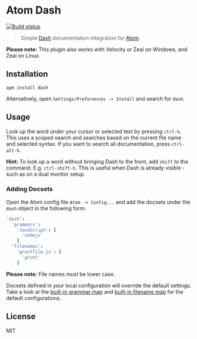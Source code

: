 # Atom Dash

[![Build status][travis-image]][travis-url]

> Simple [Dash](http://kapeli.com/dash) documentation integration for [Atom](https://atom.io/packages/dash).

**Please note:** This plugin also works with Velocity or Zeal on Windows, and Zeal on Linux.

## Installation

```
apm install dash
```

Alternatively, open `Settings/Preferences -> Install` and search for `dash`.

## Usage

Look up the word under your cursor or selected text by pressing `ctrl-h`. This uses a scoped search and searches based on the current file name and selected syntax. If you want to search all documentation, press `ctrl-alt-h`.

**Hint:** To look up a word without bringing Dash to the front, add `shift` to the command. E.g. `ctrl-shift-h`. This is useful when Dash is already visible - such as on a dual monitor setup.

### Adding Docsets

Open the Atom config file `Atom -> Config...` and add the docsets under the `dash` object in the following form:

```cson
'dash':
  'grammars':
    'JavaScript': [
      'nodejs'
    ]
  'filenames':
    'gruntfile.js': [
      'grunt'
    ]
```

**Please note:** File names _must_ be lower case.

Docsets defined in your local configuration will override the default settings. Take a look at the [built-in grammar map](https://github.com/blakeembrey/atom-dash/blob/master/lib/grammar-map.coffee) and [built-in filename map](https://github.com/blakeembrey/atom-dash/blob/master/lib/filename-map.coffee) for the default configurations.

## License

MIT

[travis-image]: https://img.shields.io/travis/blakeembrey/atom-dash.svg?style=flat
[travis-url]: https://travis-ci.org/blakeembrey/atom-dash
